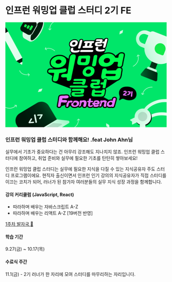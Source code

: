 # 인프런 워밍업 클럽 스터디 2기 FE

![thumbnail](./thumbnail.png)

### 인프런 워밍업 클럽 스터디와 함께해요! .feat John Ahn님

실무에서 기초가 중요하다는 건 아무리 강조해도 지나치지 않죠. 인프런 워밍업 클럽 스터디에 참여하고, 취업 준비와 실무에 필요한 기초를 탄탄히 쌓아보세요!

인프런 워밍업 클럽 스터디는 실무에 필요한 지식을 다질 수 있는 지식공유자 주도 스터디 프로그램이에요. 현직자 출신이면서 인프런 인기 강의의 지식공유자가 직접 스터디를 이끄는 코치가 되어, 러너가 된 참가자 여러분들의 실무 지식 성장 과정을 함께합니다.

#### 강의 커리큘럼 (JavaScript, React)

- 따라하며 배우는 자바스크립트 A-Z
- 따라하며 배우는 리액트 A-Z [19버전 반영]
  
[1주차 발자국 🐾](**https://www.inflearn.com/blogs/8574**)

#### 학습 기간

9.27(금) ~ 10.17(목)

#### 수료식 주간

11.1(금) - 2기 러너가 한 자리에 모여 스터디를 마무리하는 자리입니다.

